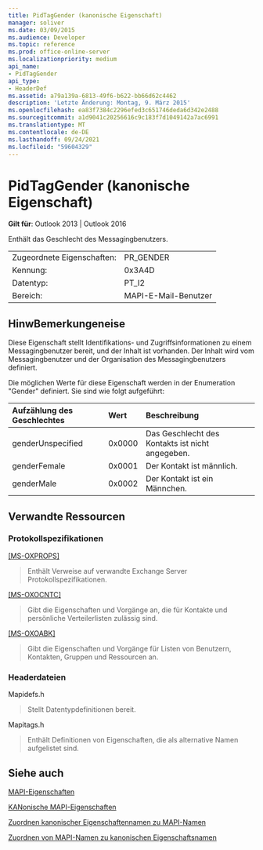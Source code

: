 ```yaml
---
title: PidTagGender (kanonische Eigenschaft)
manager: soliver
ms.date: 03/09/2015
ms.audience: Developer
ms.topic: reference
ms.prod: office-online-server
ms.localizationpriority: medium
api_name:
- PidTagGender
api_type:
- HeaderDef
ms.assetid: a79a139a-6813-49f6-b622-bb66d62c4462
description: 'Letzte Änderung: Montag, 9. März 2015'
ms.openlocfilehash: ea83f7384c2296efed3c651746deda6d342e2488
ms.sourcegitcommit: a1d9041c20256616c9c183f7d1049142a7ac6991
ms.translationtype: MT
ms.contentlocale: de-DE
ms.lasthandoff: 09/24/2021
ms.locfileid: "59604329"
---
```

# <a name="pidtaggender-canonical-property"></a>PidTagGender (kanonische Eigenschaft)

  
  
**Gilt für**: Outlook 2013 | Outlook 2016 
  
Enthält das Geschlecht des Messagingbenutzers.
  
|||
|:-----|:-----|
|Zugeordnete Eigenschaften:  <br/> |PR_GENDER  <br/> |
|Kennung:  <br/> |0x3A4D  <br/> |
|Datentyp:  <br/> |PT_I2  <br/> |
|Bereich:  <br/> |MAPI-E-Mail-Benutzer  <br/> |
   
## <a name="remarks"></a>HinwBemerkungeneise

Diese Eigenschaft stellt Identifikations- und Zugriffsinformationen zu einem Messagingbenutzer bereit, und der Inhalt ist vorhanden. Der Inhalt wird vom Messagingbenutzer und der Organisation des Messagingbenutzers definiert. 
  
Die möglichen Werte für diese Eigenschaft werden in der Enumeration "Gender" definiert. Sie sind wie folgt aufgeführt:
  
|**Aufzählung des Geschlechtes**|**Wert**|**Beschreibung**|
|:-----|:-----|:-----|
|genderUnspecified  <br/> |0x0000  <br/> |Das Geschlecht des Kontakts ist nicht angegeben.  <br/> |
|genderFemale  <br/> |0x0001  <br/> |Der Kontakt ist männlich.  <br/> |
|genderMale  <br/> |0x0002  <br/> |Der Kontakt ist ein Männchen.  <br/> |
   
## <a name="related-resources"></a>Verwandte Ressourcen

### <a name="protocol-specifications"></a>Protokollspezifikationen

[[MS-OXPROPS]](https://msdn.microsoft.com/library/f6ab1613-aefe-447d-a49c-18217230b148%28Office.15%29.aspx)
  
> Enthält Verweise auf verwandte Exchange Server Protokollspezifikationen.
    
[[MS-OXOCNTC]](https://msdn.microsoft.com/library/9b636532-9150-4836-9635-9c9b756c9ccf%28Office.15%29.aspx)
  
> Gibt die Eigenschaften und Vorgänge an, die für Kontakte und persönliche Verteilerlisten zulässig sind.
    
[[MS-OXOABK]](https://msdn.microsoft.com/library/f4cf9b4c-9232-4506-9e71-2270de217614%28Office.15%29.aspx)
  
> Gibt die Eigenschaften und Vorgänge für Listen von Benutzern, Kontakten, Gruppen und Ressourcen an.
    
### <a name="header-files"></a>Headerdateien

Mapidefs.h
  
> Stellt Datentypdefinitionen bereit.
    
Mapitags.h
  
> Enthält Definitionen von Eigenschaften, die als alternative Namen aufgelistet sind.
    
## <a name="see-also"></a>Siehe auch



[MAPI-Eigenschaften](mapi-properties.md)
  
[KANonische MAPI-Eigenschaften](mapi-canonical-properties.md)
  
[Zuordnen kanonischer Eigenschaftennamen zu MAPI-Namen](mapping-canonical-property-names-to-mapi-names.md)
  
[Zuordnen von MAPI-Namen zu kanonischen Eigenschaftsnamen](mapping-mapi-names-to-canonical-property-names.md)

